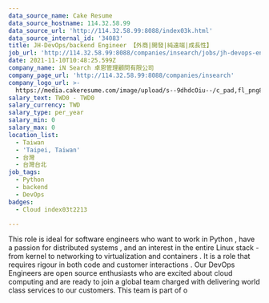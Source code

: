 ```yaml
---
data_source_name: Cake Resume
data_source_hostname: 114.32.58.99
data_source_url: 'http://114.32.58.99:8088/index03k.html'
data_source_internal_id: '34083'
title: JH-DevOps/backend Engineer 【外商|開發|純遠端|成長性】
job_url: 'http://114.32.58.99:8088/companies/insearch/jobs/jh-devops-engineer'
date: 2021-11-10T10:48:25.599Z
company_name: iN Search 卓恩管理顧問有限公司
company_page_url: 'http://114.32.58.99:8088/companies/insearch'
company_logo_url: >-
  https://media.cakeresume.com/image/upload/s--9dhdcOiu--/c_pad,fl_png8,h_200,w_200/v1610522688/ppnzb1veba43cha2rznf.png
salary_text: TWD0 - TWD0
salary_currency: TWD
salary_type: per_year
salary_min: 0
salary_max: 0
location_list:
  - Taiwan
  - 'Taipei, Taiwan'
  - 台灣
  - 台灣台北
job_tags:
  - Python
  - backend
  - DevOps
badges:
  - Cloud index03t2213

---
```


This role is ideal for software engineers who want to work in Python , have a passion for distributed systems , and an interest in the entire Linux stack - from kernel to networking to virtualization and containers . It is a role that requires rigour in both code and customer interactions . Our DevOps Engineers are open source enthusiasts who are excited about cloud computing and are ready to join a global team charged with delivering world class services to our customers. This team is part of o